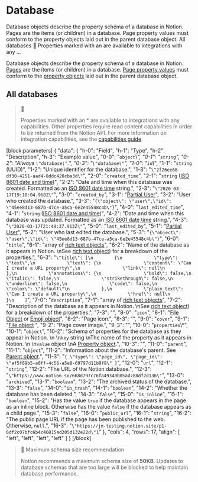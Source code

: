 # Database

Database objects describe the property schema of a database in Notion. Pages are the items (or children) in a database. Page property values must conform to the property objects laid out in the parent database object. All databases 📘 Properties marked with an are available to integrations with any ...

Database objects describe the property schema of a database in Notion. [Pages](ref:page) are the items (or children) in a database. [Page property values](ref:page#property-value-object) must conform to the [property objects](https://developers.notion.com/reference/property-object) laid out in the parent database object.

## All databases

> 📘 
> 
> Properties marked with an \* are available to integrations with any capabilities. Other properties require read content capabilities in order to be returned from the Notion API. For more information on integration capabilities, see the [capabilities guide](ref:capabilities).

[block:parameters]
{
  "data": {
    "h-0": "Field",
    "h-1": "Type",
    "h-2": "Description",
    "h-3": "Example value",
    "0-0": "`object`\\*",
    "0-1": "`string`",
    "0-2": "Always `\"database\"`.",
    "0-3": "`\"database\"`",
    "1-0": "`id`\\*",
    "1-1": "`string` (UUID)",
    "1-2": "Unique identifier for the database.",
    "1-3": "`\"2f26ee68-df30-4251-aad4-8ddc420cba3d\"`",
    "2-0": "`created_time`",
    "2-1": "`string` ([ISO 8601 date and time](https://en.wikipedia.org/wiki/ISO_8601))",
    "2-2": "Date and time when this database was created. Formatted as an [ISO 8601 date time](https://en.wikipedia.org/wiki/ISO_8601) string.",
    "2-3": "`\"2020-03-17T19:10:04.968Z\"`",
    "3-0": "`created_by`",
    "3-1": "[Partial User](ref:user)",
    "3-2": "User who created the database.",
    "3-3": "`{\"object\": \"user\",\"id\": \"45ee8d13-687b-47ce-a5ca-6e2e45548c4b\"}`",
    "4-0": "`last_edited_time`",
    "4-1": "`string` ([ISO 8601 date and time](https://en.wikipedia.org/wiki/ISO_8601))",
    "4-2": "Date and time when this database was updated. Formatted as an [ISO 8601 date time](https://en.wikipedia.org/wiki/ISO_8601) string.",
    "4-3": "`\"2020-03-17T21:49:37.913Z\"`",
    "5-0": "`last_edited_by`",
    "5-1": "[Partial User](ref:user)",
    "5-2": "User who last edited the database.",
    "5-3": "`{\"object\": \"user\",\"id\": \"45ee8d13-687b-47ce-a5ca-6e2e45548c4b\"}`",
    "6-0": "`title`",
    "6-1": "array of [rich text objects](ref:rich-text)",
    "6-2": "Name of the database as it appears in Notion.  \nSee [rich text object](ref:rich-text)) for a breakdown of the properties.",
    "6-3": "`\"title\": [\n        {\n            \"type\": \"text\",\n            \"text\": {\n                \"content\": \"Can I create a URL property\",\n                \"link\": null\n            },\n            \"annotations\": {\n                \"bold\": false,\n                \"italic\": false,\n                \"strikethrough\": false,\n                \"underline\": false,\n                \"code\": false,\n                \"color\": \"default\"\n            },\n            \"plain_text\": \"Can I create a URL property\",\n            \"href\": null\n        }\n    ]`",
    "7-0": "`description`",
    "7-1": "array of [rich text objects](ref:rich-text)",
    "7-2": "Description of the database as it appears in Notion.  \nSee [rich text object](ref:rich-text)) for a breakdown of the properties.",
    "7-3": "",
    "8-0": "`icon`",
    "8-1": "[File Object](ref:file-object) or [Emoji object](ref:emoji-object)",
    "8-2": "Page icon.",
    "8-3": "",
    "9-0": "`cover`",
    "9-1": "[File object](ref:file-object) ",
    "9-2": "Page cover image.",
    "9-3": "",
    "10-0": "`properties`\\*",
    "10-1": "`object`",
    "10-2": "Schema of properties for the database as they appear in Notion.  \n  \n`key` string  \nThe name of the property as it appears in Notion.  \n  \n`value` object  \nA [Property object](https://developers.notion.com/reference/property-object).",
    "10-3": "",
    "11-0": "`parent`",
    "11-1": "`object`",
    "11-2": "Information about the database's parent. See [Parent object](ref:parent-object).",
    "11-3": "`{ \"type\": \"page_id\", \"page_id\": \"af5f89b5-a8ff-4c56-a5e8-69797d11b9f8\" }`",
    "12-0": "`url`",
    "12-1": "`string`",
    "12-2": "The URL of the Notion database.",
    "12-3": "`\"https://www.notion.so/668d797c76fa49349b05ad288df2d136\"`",
    "13-0": "`archived`",
    "13-1": "`boolean`",
    "13-2": "The archived status of the  database.",
    "13-3": "`false`",
    "14-0": "`in_trash`",
    "14-1": "`boolean`",
    "14-2": "Whether the database has been deleted.",
    "14-3": "`false`",
    "15-0": "`is_inline`",
    "15-1": "`boolean`",
    "15-2": "Has the value `true` if the database appears in the page as an inline block. Otherwise has the value `false` if the database appears as a child page.",
    "15-3": "`false`",
    "16-0": "`public_url`",
    "16-1": "`string`",
    "16-2": "The public page URL if the page has been published to the web. Otherwise, `null`.",
    "16-3": "`\"https://jm-testing.notion.site/p1-6df2c07bfc6b4c46815ad205d132e22d\"1`"
  },
  "cols": 4,
  "rows": 17,
  "align": [
    "left",
    "left",
    "left",
    "left"
  ]
}
[/block]


> 🚧 Maximum schema size recommendation
> 
> Notion recommends a maximum schema size of **50KB**. Updates to database schemas that are too large will be blocked to help maintain database performance.
